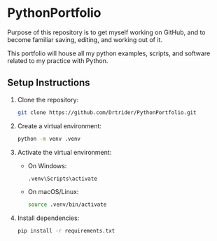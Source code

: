 # PythonPortfolio
Purpose of this repository is to get myself working on GitHub, and to become familiar saving, editing, and working out of it. 

This portfolio will house all my python examples, scripts, and software related to my practice with Python. 

## Setup Instructions

1. Clone the repository:
   ```bash
   git clone https://github.com/Drtrider/PythonPortfolio.git
   ```

2. Create a virtual environment:
   ```bash
   python -m venv .venv
   ```

3. Activate the virtual environment:
   - On Windows:
     ```bash
     .venv\Scripts\activate
     ```
   - On macOS/Linux:
     ```bash
     source .venv/bin/activate
     ```

4. Install dependencies:
   ```bash
   pip install -r requirements.txt
   ```
